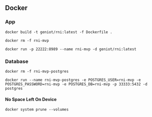 ## Docker

### App

`docker build -t geniot/rni:latest -f Dockerfile .`

`docker rm -f rni-mvp`

`docker run -p 22222:8989 --name rni-mvp -d geniot/rni:latest`

### Database
`docker rm -f rni-mvp-postgres`

`docker run --name rni-mvp-postgres -e POSTGRES_USER=rni-mvp -e POSTGRES_PASSWORD=rni-mvp -e POSTGRES_DB=rni-mvp -p 33333:5432 -d postgres`

#### No Space Left On Device

`docker system prune --volumes`



